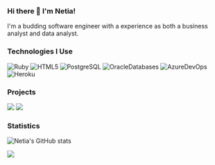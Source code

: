 ### Hi there 👋 I'm Netia!

I'm a budding software engineer with a experience as both a business analyst and data analyst.

### Technologies I Use

![Ruby](https://img.shields.io/badge/-Ruby-000?&logo=Ruby&logoColor=F90)
![HTML5](https://img.shields.io/badge/-HTML5-000?&logo=HTML5)
![PostgreSQL](https://img.shields.io/badge/-PostgreSQL-000?&logo=postgresql)
![OracleDatabases](https://img.shields.io/badge/-OracleDatabases-000?&logo=oracle)
![AzureDevOps](https://img.shields.io/badge/-AzureDevOps-000?&logo=azuredevops)
![Heroku](https://img.shields.io/badge/-Heroku-000?&logo=heroku)

### Projects

[![](https://img.shields.io/badge/-🧬%20Enigma-000)](https://github.com/netia1128/Enigma)
[![](https://img.shields.io/badge/-🦠%Battleship-000)](https://github.com/netia1128/battleship)

### Statistics

![Netia's GitHub stats](https://github-readme-stats.vercel.app/api?username=netia1128&show_icons=true&theme=radical)

<a href="https://github.com/neti1128">
  <img align="center" src="https://github-readme-stats.anuraghazra1.vercel.app/api/top-langs/?username=NETIA1128&layout=compact&theme=radical" />
</a>
